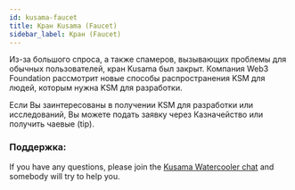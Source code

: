 ```yaml
---
id: kusama-faucet
title: Кран Kusama (Faucet)
sidebar_label: Кран (Faucet)
---
```


Из-за большого спроса, а также спамеров, вызывающих проблемы для обычных пользователей, кран Kusama был закрыт. Компания Web3 Foundation рассмотрит новые способы распространения KSM для людей, которым нужна KSM для разработки.

Если Вы заинтересованы в получении KSM для разработки или исследований, Вы можете подать заявку через Казначейство или получить чаевые (tip).

### Поддержка:

If you have any questions, please join the [Kusama Watercooler chat](https://riot.w3f.tech/#/room/#kusamawatercooler:polkadot.builders) and somebody will try to help you.
